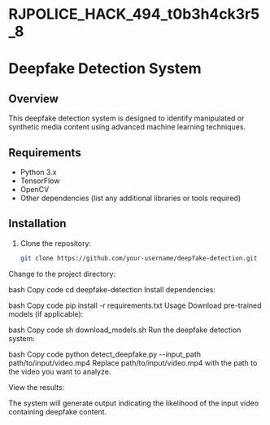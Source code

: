 # RJPOLICE_HACK_494_t0b3h4ck3r5_8
# Deepfake Detection System

## Overview

This deepfake detection system is designed to identify manipulated or synthetic media content using advanced machine learning techniques.

## Requirements

- Python 3.x
- TensorFlow
- OpenCV
- Other dependencies (list any additional libraries or tools required)

## Installation

1. Clone the repository:

   ```bash
   git clone https://github.com/your-username/deepfake-detection.git
Change to the project directory:

bash
Copy code
cd deepfake-detection
Install dependencies:

bash
Copy code
pip install -r requirements.txt
Usage
Download pre-trained models (if applicable):

bash
Copy code
sh download_models.sh
Run the deepfake detection system:

bash
Copy code
python detect_deepfake.py --input_path path/to/input/video.mp4
Replace path/to/input/video.mp4 with the path to the video you want to analyze.

View the results:

The system will generate output indicating the likelihood of the input video containing deepfake content.
